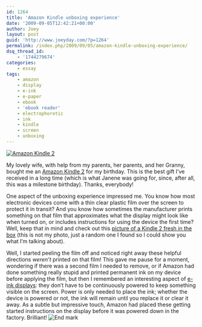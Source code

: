 ```yaml
---
id: 1264
title: 'Amazon Kindle unboxing experience'
date: '2009-09-05T12:42:21+00:00'
author: Joey
layout: post
guid: 'http://www.joeyday.com/?p=1264'
permalink: /index.php/2009/09/05/amazon-kindle-unboxing-experience/
dsq_thread_id:
    - '1744279674'
categories:
    - essay
tags:
    - amazon
    - display
    - e-ink
    - e-paper
    - ebook
    - 'ebook reader'
    - electrophoretic
    - ink
    - kindle
    - screen
    - unboxing
---
```


[![Amazon Kindle 2](http://joeyday.com/wp-content/uploads/2009/09/kindle2_front-150x150.jpg "Amazon Kindle 2")](http://amzn.com/B00154JDAI/?tag=joeyday-20)

My lovely wife, with help from my parents, her parents, and her Granny, bought me an [Amazon Kindle 2](http://amzn.com/B00154JDAI/?tag=joeyday-20) for my birthday. This is the best gift I’ve received in a long time (which is what Janene was going for, since, after all, this was a milestone birthday). Thanks, everybody!

One aspect of the unboxing experience impressed me. You know how most electronic devices come with a thin clear plastic film over the screen to protect it in transit? And you know how sometimes the manufacturer prints something on that film that approximates what the display might look like when turned on, or includes instructions for using the device the first time? Well, keep that in mind and check out this [picture of a Kindle 2 fresh in the box](http://www.flickr.com/photos/bradandkathy/3316390993/in/set-72157614569049236/) (this is not my photo, just a random one I found so I could show you what I’m talking about).

Well, I started peeling the film off and noticed right away these helpful directions *weren’t* printed on that film! This gave me pause for a moment, wondering if there was a second film I needed to remove, or if Amazon had done something really stupid and printed permanent ink on my device before applying the film, but then I remembered an interesting aspect of [e-ink displays](http://en.wikipedia.org/wiki/Electronic_paper): they don’t have to be continuously powered to keep something visible on the screen. Power is only needed to place the ink; whether the device is powered or not, the ink will remain until you replace it or clear it away. As a subtle but impressive touch, Amazon had placed these getting started instructions on the display before it was powered down in the factory. Brilliant! ![End mark](http://joeyday.com/wp-content/uploads/2009/08/endmark.png "End mark")